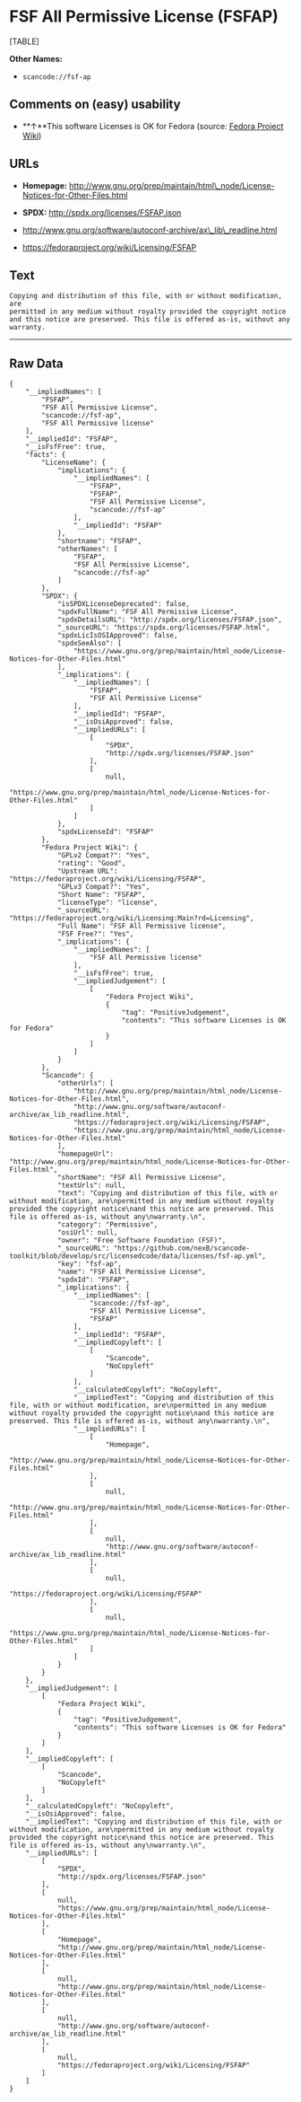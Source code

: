 FSF All Permissive License (FSFAP)
==================================

[TABLE]

**Other Names:**

-   `scancode://fsf-ap`

Comments on (easy) usability
----------------------------

-   **↑**This software Licenses is OK for Fedora (source: [Fedora
    Project
    Wiki](https://fedoraproject.org/wiki/Licensing:Main?rd=Licensing "Fedora Project Wiki"))

URLs
----

-   **Homepage:**
    http://www.gnu.org/prep/maintain/html\_node/License-Notices-for-Other-Files.html

-   **SPDX:** http://spdx.org/licenses/FSFAP.json

-   http://www.gnu.org/software/autoconf-archive/ax\_lib\_readline.html

-   https://fedoraproject.org/wiki/Licensing/FSFAP

Text
----

    Copying and distribution of this file, with or without modification, are
    permitted in any medium without royalty provided the copyright notice
    and this notice are preserved. This file is offered as-is, without any
    warranty.

------------------------------------------------------------------------

Raw Data
--------

    {
        "__impliedNames": [
            "FSFAP",
            "FSF All Permissive License",
            "scancode://fsf-ap",
            "FSF All Permissive license"
        ],
        "__impliedId": "FSFAP",
        "__isFsfFree": true,
        "facts": {
            "LicenseName": {
                "implications": {
                    "__impliedNames": [
                        "FSFAP",
                        "FSFAP",
                        "FSF All Permissive License",
                        "scancode://fsf-ap"
                    ],
                    "__impliedId": "FSFAP"
                },
                "shortname": "FSFAP",
                "otherNames": [
                    "FSFAP",
                    "FSF All Permissive License",
                    "scancode://fsf-ap"
                ]
            },
            "SPDX": {
                "isSPDXLicenseDeprecated": false,
                "spdxFullName": "FSF All Permissive License",
                "spdxDetailsURL": "http://spdx.org/licenses/FSFAP.json",
                "_sourceURL": "https://spdx.org/licenses/FSFAP.html",
                "spdxLicIsOSIApproved": false,
                "spdxSeeAlso": [
                    "https://www.gnu.org/prep/maintain/html_node/License-Notices-for-Other-Files.html"
                ],
                "_implications": {
                    "__impliedNames": [
                        "FSFAP",
                        "FSF All Permissive License"
                    ],
                    "__impliedId": "FSFAP",
                    "__isOsiApproved": false,
                    "__impliedURLs": [
                        [
                            "SPDX",
                            "http://spdx.org/licenses/FSFAP.json"
                        ],
                        [
                            null,
                            "https://www.gnu.org/prep/maintain/html_node/License-Notices-for-Other-Files.html"
                        ]
                    ]
                },
                "spdxLicenseId": "FSFAP"
            },
            "Fedora Project Wiki": {
                "GPLv2 Compat?": "Yes",
                "rating": "Good",
                "Upstream URL": "https://fedoraproject.org/wiki/Licensing/FSFAP",
                "GPLv3 Compat?": "Yes",
                "Short Name": "FSFAP",
                "licenseType": "license",
                "_sourceURL": "https://fedoraproject.org/wiki/Licensing:Main?rd=Licensing",
                "Full Name": "FSF All Permissive license",
                "FSF Free?": "Yes",
                "_implications": {
                    "__impliedNames": [
                        "FSF All Permissive license"
                    ],
                    "__isFsfFree": true,
                    "__impliedJudgement": [
                        [
                            "Fedora Project Wiki",
                            {
                                "tag": "PositiveJudgement",
                                "contents": "This software Licenses is OK for Fedora"
                            }
                        ]
                    ]
                }
            },
            "Scancode": {
                "otherUrls": [
                    "http://www.gnu.org/prep/maintain/html_node/License-Notices-for-Other-Files.html",
                    "http://www.gnu.org/software/autoconf-archive/ax_lib_readline.html",
                    "https://fedoraproject.org/wiki/Licensing/FSFAP",
                    "https://www.gnu.org/prep/maintain/html_node/License-Notices-for-Other-Files.html"
                ],
                "homepageUrl": "http://www.gnu.org/prep/maintain/html_node/License-Notices-for-Other-Files.html",
                "shortName": "FSF All Permissive License",
                "textUrls": null,
                "text": "Copying and distribution of this file, with or without modification, are\npermitted in any medium without royalty provided the copyright notice\nand this notice are preserved. This file is offered as-is, without any\nwarranty.\n",
                "category": "Permissive",
                "osiUrl": null,
                "owner": "Free Software Foundation (FSF)",
                "_sourceURL": "https://github.com/nexB/scancode-toolkit/blob/develop/src/licensedcode/data/licenses/fsf-ap.yml",
                "key": "fsf-ap",
                "name": "FSF All Permissive License",
                "spdxId": "FSFAP",
                "_implications": {
                    "__impliedNames": [
                        "scancode://fsf-ap",
                        "FSF All Permissive License",
                        "FSFAP"
                    ],
                    "__impliedId": "FSFAP",
                    "__impliedCopyleft": [
                        [
                            "Scancode",
                            "NoCopyleft"
                        ]
                    ],
                    "__calculatedCopyleft": "NoCopyleft",
                    "__impliedText": "Copying and distribution of this file, with or without modification, are\npermitted in any medium without royalty provided the copyright notice\nand this notice are preserved. This file is offered as-is, without any\nwarranty.\n",
                    "__impliedURLs": [
                        [
                            "Homepage",
                            "http://www.gnu.org/prep/maintain/html_node/License-Notices-for-Other-Files.html"
                        ],
                        [
                            null,
                            "http://www.gnu.org/prep/maintain/html_node/License-Notices-for-Other-Files.html"
                        ],
                        [
                            null,
                            "http://www.gnu.org/software/autoconf-archive/ax_lib_readline.html"
                        ],
                        [
                            null,
                            "https://fedoraproject.org/wiki/Licensing/FSFAP"
                        ],
                        [
                            null,
                            "https://www.gnu.org/prep/maintain/html_node/License-Notices-for-Other-Files.html"
                        ]
                    ]
                }
            }
        },
        "__impliedJudgement": [
            [
                "Fedora Project Wiki",
                {
                    "tag": "PositiveJudgement",
                    "contents": "This software Licenses is OK for Fedora"
                }
            ]
        ],
        "__impliedCopyleft": [
            [
                "Scancode",
                "NoCopyleft"
            ]
        ],
        "__calculatedCopyleft": "NoCopyleft",
        "__isOsiApproved": false,
        "__impliedText": "Copying and distribution of this file, with or without modification, are\npermitted in any medium without royalty provided the copyright notice\nand this notice are preserved. This file is offered as-is, without any\nwarranty.\n",
        "__impliedURLs": [
            [
                "SPDX",
                "http://spdx.org/licenses/FSFAP.json"
            ],
            [
                null,
                "https://www.gnu.org/prep/maintain/html_node/License-Notices-for-Other-Files.html"
            ],
            [
                "Homepage",
                "http://www.gnu.org/prep/maintain/html_node/License-Notices-for-Other-Files.html"
            ],
            [
                null,
                "http://www.gnu.org/prep/maintain/html_node/License-Notices-for-Other-Files.html"
            ],
            [
                null,
                "http://www.gnu.org/software/autoconf-archive/ax_lib_readline.html"
            ],
            [
                null,
                "https://fedoraproject.org/wiki/Licensing/FSFAP"
            ]
        ]
    }